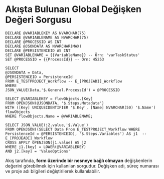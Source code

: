 # Akışta Bulunan Global Değişken Değeri Sorgusu

```
DECLARE @VARIABLEKEY AS NVARCHAR(75)
DECLARE @VARIABLENAME AS NVARCHAR(75)
DECLARE @PROCESSID AS INT
DECLARE @JSONDATA AS NVARCHAR(MAX)
DECLARE @PERSISTENCEID AS INT
SET @VARIABLENAME = {{VariableName}} -- Örn: 'varTaskStatus'
SET @PROCESSID = {{ProcessId}} -- Örn: 45253

SELECT
@JSONDATA = Data,
@PERSISTENCEID = PersistenceId
FROM E_TESTPROJECT_Workflow -- E_[PROJEADI]_Workflow
WHERE
JSON_VALUE(Data,'$.General.ProcessId') = @PROCESSID

SELECT @VARIABLEKEY = flowObjects.[Key]
FROM OPENJSON(@JSONDATA, '$.Steps.Metadata') 
WITH ([Key] UNIQUEIDENTIFIER '$.Key', [Name] NVARCHAR(50) '$.Name') flowObjects
WHERE flowObjects.Name = @VARIABLENAME;

SELECT JSON_VALUE(j2.value,'$.Value')
FROM OPENJSON((SELECT Data From E_TESTPROJECT_Workflow WHERE PersistenceId = @PERSISTENCEID), '$.Steps.Variables') AS j1  -- E_[PROJEADI]_Workflow
CROSS APPLY OPENJSON(j1.value) AS j2
WHERE j1.[key] = LOWER(@VARIABLEKEY)
AND j2.[key] = 'ValueOptions'
```

Akış tarafında, **form üzerinde bir nesneye bağlı olmayan** değişkenlerin değerini görebilmek için kullanılan sorgudur. Değişken adı, süreç numarası ve proje adı bilgileri değiştirilerek kullanılabilir.

